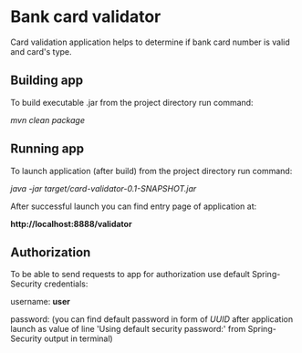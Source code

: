 # Bank card validator
Card validation application helps to determine 
if bank card number is valid and card's type.


## Building app
To build executable .jar from the project directory run command:

*mvn clean package*


## Running app
To launch application (after build) from the project directory run command:

*java -jar target/card-validator-0.1-SNAPSHOT.jar*

After successful launch you can find entry page of application at:

**http://localhost:8888/validator**


## Authorization
To be able to send requests to app for authorization use default Spring-Security credentials:

username: **user**

password: (you can find default password in form of *UUID* after application launch 
as value of line 'Using default security password:' from Spring-Security output in terminal)

